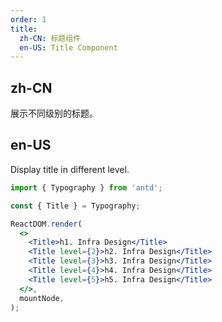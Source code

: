 ```yaml
---
order: 1
title:
  zh-CN: 标题组件
  en-US: Title Component
---
```


## zh-CN

展示不同级别的标题。

## en-US

Display title in different level.

```jsx
import { Typography } from 'antd';

const { Title } = Typography;

ReactDOM.render(
  <>
    <Title>h1. Infra Design</Title>
    <Title level={2}>h2. Infra Design</Title>
    <Title level={3}>h3. Infra Design</Title>
    <Title level={4}>h4. Infra Design</Title>
    <Title level={5}>h5. Infra Design</Title>
  </>,
  mountNode,
);
```
